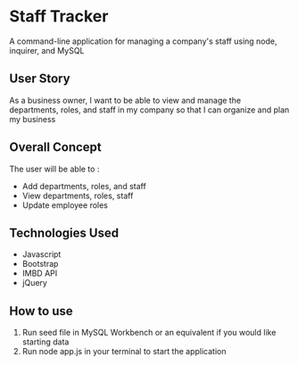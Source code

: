 # Staff Tracker

A command-line application for managing a company's staff using node, inquirer, and MySQL

## User Story
As a business owner, I want to be able to view and manage the departments, roles, and staff in my company so that I can organize and plan my business

## Overall Concept

The user will be able to :

<ul> 
<li>Add departments, roles, and staff</li>
<li>View departments, roles, staff</li>
<li>Update employee roles</li>
</ul>

## Technologies Used

<ul>
<li>Javascript</li>
<li>Bootstrap</li>
<li>IMBD API</li>
<li>jQuery</li>
</ul>

## How to use

<ol>
<li>Run seed file in MySQL Workbench or an equivalent if you would like starting data </li>
<li>Run node app.js in your terminal to start the application</li>

</ol>